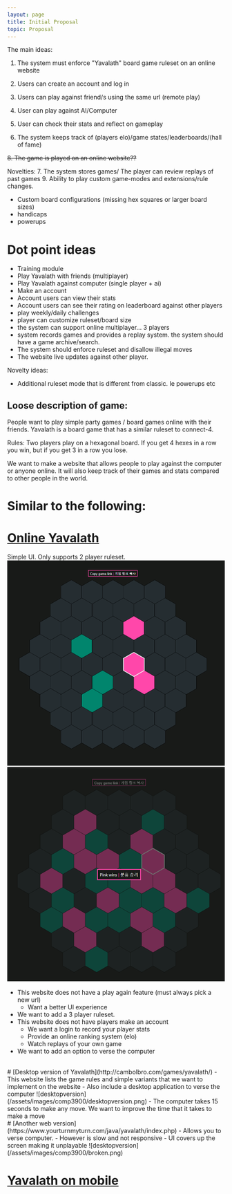 ```yaml
---
layout: page
title: Initial Proposal
topic: Proposal
---
```

The main ideas:
1. The system must enforce "Yavalath" board game ruleset on an online website
2. Users can create an account and log in
3. Users can play against friend/s using the same url (remote play)
4. User can play against AI/Computer

5. User can check their stats and reflect on gameplay
6. The system keeps track of (players elo)/game states/leaderboards/(hall of fame)

~~8. The game is played on an online website??~~

Novelties:
7. The system stores games/ The player can review replays of past games
9. Ability to play custom game-modes and extensions/rule changes.
- Custom board configurations (missing hex squares or larger board sizes)
- handicaps
- powerups 


# Dot point ideas
- Training module
- Play Yavalath with friends (multiplayer)
- Play Yavalath against computer (single player + ai)
- Make an account
- Account users can view their stats
- Account users can see their rating on leaderboard against other players
- play weekly/daily challenges
- player can customize ruleset/board size
- the system can support online multiplayer... 3 players
- system records games and provides a replay system.
the system should have a game archive/search.
- The system should enforce ruleset and disallow illegal moves
- The website live updates against other player.

Novelty ideas:
- Additional ruleset mode that is different from classic. Ie powerups etc

## **Loose description of game:**
People want to play simple party games / board games online with their friends. Yavalath is a board game that has a similar ruleset to connect-4. 

Rules: Two players play on a hexagonal board. If you get 4 hexes in a row you win, but if you get 3 in a row you lose. 

We want to make a website that allows people to play against the computer or anyone online. It will also keep track of their games and stats compared to other people in the world.

# **Similar to the following:**
# [Online Yavalath](https://play.yavalath.com/)
Simple UI. Only supports 2 player ruleset.
![Yavalath](/assets/images/comp3900/yavalathonline.png)
![Yavalath](/assets/images/comp3900/gameover.png)
- This website does not have a play again feature (must always pick a new url)
  - Want a better UI experience
- We want to add a 3 player ruleset.
- This website does not have players make an account
  - We want a login to record your player stats
  - Provide an online ranking system (elo)
  - Watch replays of your own game
- We want to add an option to verse the computer

<br>
# [Desktop version of Yavalath](http://cambolbro.com/games/yavalath/)
- This website lists the game rules and simple variants that we want to implement on the website
- Also include a desktop application to verse the computer
![desktopversion](/assets/images/comp3900/desktopversion.png)
- The computer takes 15 seconds to make any move. We want to improve the time that it takes to make a move

<br>
# [Another web version](https://www.yourturnmyturn.com/java/yavalath/index.php)
- Allows you to verse computer.
  - However is slow and not responsive
- UI covers up the screen making it unplayable
![desktopversion](/assets/images/comp3900/broken.png)

# [Yavalath on mobile](https://play.google.com/store/apps/details?id=nl.whitedove.yavalath&hl=en_AU&gl=US)